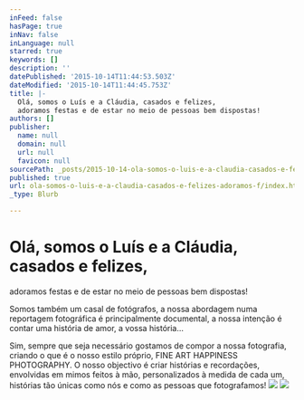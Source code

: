 ```yaml
---
inFeed: false
hasPage: true
inNav: false
inLanguage: null
starred: true
keywords: []
description: ''
datePublished: '2015-10-14T11:44:53.503Z'
dateModified: '2015-10-14T11:44:45.753Z'
title: |-
  Olá, somos o Luís e a Cláudia, casados e felizes,
  adoramos festas e de estar no meio de pessoas bem dispostas!
authors: []
publisher:
  name: null
  domain: null
  url: null
  favicon: null
sourcePath: _posts/2015-10-14-ola-somos-o-luis-e-a-claudia-casados-e-felizes-adoramos-f.md
published: true
url: ola-somos-o-luis-e-a-claudia-casados-e-felizes-adoramos-f/index.html
_type: Blurb

---
```

# Olá, somos o Luís e a Cláudia, casados e felizes,
adoramos festas e de estar no meio de pessoas bem dispostas!

Somos também um casal de fotógrafos, a nossa
abordagem numa reportagem fotográfica é principalmente documental, a nossa
intenção é contar uma história de amor, a vossa história...

Sim, sempre que seja necessário gostamos de compor a
nossa fotografia, criando o que é o nosso estilo próprio, FINE ART HAPPINESS
PHOTOGRAPHY. O nosso objectivo é criar histórias e recordações, envolvidas em
mimos feitos à mão, personalizados à medida de cada um, histórias tão únicas
como nós e como as pessoas que fotografamos!
![](https://the-grid-user-content.s3-us-west-2.amazonaws.com/60e6a7b5-bc8d-43d3-be6d-5f018db9482f.jpg)
![](https://the-grid-user-content.s3-us-west-2.amazonaws.com/e100cc9e-52b8-48c9-b323-5d8eda1b39d2.png)